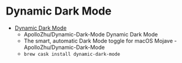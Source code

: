 # Dynamic Dark Mode
- [Dynamic Dark Mode](https://github.com/ApolloZhu/Dynamic-Dark-Mode)
  -  ApolloZhu/Dynamic-Dark-Mode Dynamic Dark Mode
  - The smart, automatic Dark Mode toggle for macOS Mojave - ApolloZhu/Dynamic-Dark-Mode
  - `brew cask install dynamic-dark-mode`
